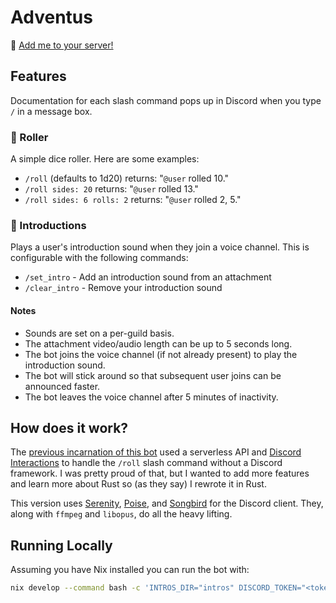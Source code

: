 # Adventus

👋 [Add me to your
server!](https://discord.com/oauth2/authorize?client_id=1074795024946036889)

## Features

Documentation for each slash command pops up in Discord when you type `/` in a
message box.

### 🎲 Roller

A simple dice roller. Here are some examples:

- `/roll` (defaults to 1d20) returns: "`@user` rolled 10."
- `/roll sides: 20` returns: "`@user` rolled 13."
- `/roll sides: 6 rolls: 2` returns: "`@user` rolled 2, 5."

### 📯 Introductions

Plays a user's introduction sound when they join a voice channel. This is
configurable with the following commands:

- `/set_intro` - Add an introduction sound from an attachment
- `/clear_intro` - Remove your introduction sound

#### Notes

- Sounds are set on a per-guild basis.
- The attachment video/audio length can be up to 5 seconds long.
- The bot joins the voice channel (if not already present) to play the
  introduction sound.
- The bot will stick around so that subsequent user joins can be announced
  faster.
- The bot leaves the voice channel after 5 minutes of inactivity.

## How does it work?

The [previous incarnation of this
bot](https://github.com/fng97/adventus/tree/0b9c31b675cc2f3c98eff944f6740f1e9b0f2cb8)
used a serverless API and [Discord
Interactions](https://discord.com/developers/docs/interactions/receiving-and-responding)
to handle the `/roll` slash command without a Discord framework. I was pretty
proud of that, but I wanted to add more features and learn more about Rust so
(as they say) I rewrote it in Rust.

This version uses [Serenity](https://github.com/serenity-rs/serenity),
[Poise](https://github.com/serenity-rs/poise), and
[Songbird](https://github.com/serenity-rs/songbird) for the Discord client.
They, along with `ffmpeg` and `libopus`, do all the heavy lifting.

## Running Locally

Assuming you have Nix installed you can run the bot with:

```bash
nix develop --command bash -c 'INTROS_DIR="intros" DISCORD_TOKEN="<token>" cargo run'
```
